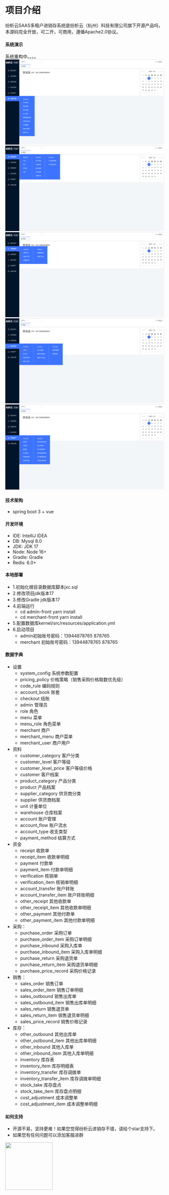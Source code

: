 # 项目介绍
纷析云SAAS多租户进销存系统是纷析云（杭州）科技有限公司旗下开源产品吗，本源码完全开放，可二开，可商用，遵循Apache2.0协议。


#### 系统演示
系统重构中。。。。
![项目演示](demo/img.png)
![项目演示](demo/img_1.png)
![项目演示](demo/img_2.png)
![项目演示](demo/img_3.png)
![项目演示](demo/img_4.png)

#### 技术架构

- spring boot 3 + vue

#### 开发环境

- IDE: IntelliJ IDEA
- DB: Mysql 8.0
- JDK: JDK 17
- Node: Node 16+
- Gradle: Gradle
- Redis: 6.0+

#### 本地部署
- 1.初始化根目录数据库脚本jxc.sql
- 2.修改项目jdk版本17
- 3.修改Gradle jdk版本17
- 4.前端运行
  - cd admin-front  yarn install
  - cd merchant-front  yarn install
- 5.配置数据库kernel/src/resources/application.yml
- 6.启动项目 
  - admin初始账号密码：13944878765 878765
  - merchant 初始账号密码：13944878765 878765

#### 数据字典
- 设置
  - system_config               系统参数配置 
  - pricing_policy              价格策略（销售采购价格取数优先级）
  - code_rule                   编码规则
  - account_book                账套
  - checkout                    结账
  - admin                       管理员
  - role                        角色
  - menu                        菜单
  - menu_role                   角色菜单
  - merchant                    商户
  - merchant_menu               商户菜单
  - merchant_user               商户用户
- 资料
  - customer_category           客户分类
  - customer_level              客户等级
  - customer_level_price        客户等级价格
  - customer                    客户档案
  - product_category            产品分类
  - product                     产品档案
  - supplier_category           供货商分类
  - supplier                    供货商档案
  - unit                        计量单位
  - warehouse                   仓库档案
  - account                     账户管理
  - account_flow                账户流水
  - account_type                收支类型
  - payment_method              结算方式
- 资金
  - receipt                    收款单
  - receipt_item               收款单明细
  - payment                    付款单
  - payment_item               付款单明细
  - verification               核销单
  - verification_item          核销单明细
  - account_transfer           账户转账
  - account_transfer_item      账户转账明细
  - other_receipt              其他收款单
  - other_receipt_item         其他收款单明细
  - other_payment              其他付款单
  - other_payment_item         其他付款单明细
- 采购：
  - purchase_order              采购订单
  - purchase_order_item         采购订单明细
  - purchase_inbound            采购入库单
  - purchase_inbound_item       采购入库单明细
  - purchase_return             采购退货单
  - purchase_return_item        采购退货单明细
  - purchase_price_record       采购价格记录
- 销售：
  - sales_order                 销售订单
  - sales_order_item            销售订单明细
  - sales_outbound              销售出库单
  - sales_outbound_item         销售出库单明细
  - sales_return                销售退货单
  - sales_return_item           销售退货单明细
  - sales_price_record          销售价格记录
- 库存：
  - other_outbound              其他出库单
  - other_outbound_item         其他出库单明细
  - other_inbound               其他入库单
  - other_inbound_item          其他入库单明细
  - inventory                   库存表
  - inventory_item              库存明细表
  - inventory_transfer          库存调拨单
  - inventory_transfer_item     库存调拨单明细
  - stock_take                  库存盘点
  - stock_take_item             库存盘点明细
  - cost_adjustment             成本调整单
  - cost_adjustment_item        成本调整单明细


#### 如何支持
- 开源不易，坚持更难！如果您觉得纷析云进销存不错，请给个star支持下。
- 如果您有任何问题可以添加客服进群
<img src="https://f3.fenxi365.com/api/assets/logo/4d6614c2-4384-487f-ba73-d8a4439f2033.png" height="150px" width="150px"/>

